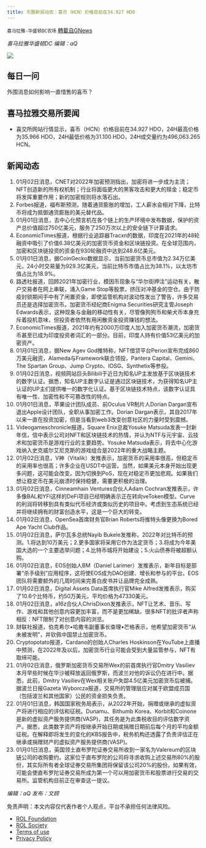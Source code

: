 ```yaml
---
title: 币圈新闻动态：喜币（HCN）价格目前在34.927 HDO
---
```

`喜马拉雅-华盛顿DC农场` [轉載自GNews](https://gnews.org/zh-hans/1814210/)

*喜马拉雅华盛顿DC 编辑：aQ*

![](http://himalayawashingtondc.org/wp-content/uploads/2021/07/ScreenShot-2021-07-31-at-16.20.22@2x.png)



## 每日一问





外围消息如何影响一直惜售的喜币？





## 喜马拉雅交易所要闻





- 喜交所网站行情显示，喜币（HCN）价格目前在34.927 HDO，24H最高价格为35.966 HDO，24H最低价格为31.100 HDO，24H成交量约为496,063.265 HCN。






## 新闻动态





1. 01月02日消息，CNET对2022年加密预测指出，加密将进一步成为主流；NFT创造新的所有权机制；行业将面临更大的黑客攻击和更大的赎金；稳定币将发挥重要作用；新的加密规则将水落石出。
2. Forbes报道，福布斯预测，随着通货膨胀的增加，工人薪水会相对下降，比特币将成为抵御通货膨胀的美元替代品。
3. 01月01日消息，去中心化预言机在各个链上的生产环境中发布数据，保护的资产总价值超过750亿美元，服务了250万次以上的安全链下计算请求。
4. EconomicTimes报道，根据行业追踪器Tracxn的数据，印度在2021年的48轮融资中吸引了价值6.38亿美元的加密货币资金和区块链投资。在全球范围内，加密和区块链投资的资金在930轮融资中达到248.6亿美元。
5. 01月01日消息，据CoinGecko数据显示，当前加密货币总市值为2.34万亿美元，24小时交易量为929.3亿美元，当前比特币市值占比为38.1%，以太坊市值占比为18.9%。
6. 路透社报道，回顾2021年加密行业，模因币现象与“华尔街押注”运动有关，散户交易者在网上串联，涌入Game Stop等股票，挤压对冲基金的空仓。由于防疫封锁期间手中有了闲置资金，即使监管机构对波动性发出了警告，许多交易员还是选择加密货币。加密货币经纪商Enigma Securities研究主管Joseph Edwards表示，这种现象与金融的移动性有关，尽管像狗狗币和柴犬币本身充斥着投机意味，但投资者依然有用闲散资金投资赚钱的想法。
7. EconomicTimes报道，2021年约有2000万印度人加入加密货币潮流，加密货币甚至已成为印度投资者词汇的一部分。目前，印度人持有价值53亿美元的加密资产。
8. 01月01日消息，据New Agev God推特称，NFT借贷平台Perion宣布完成860万美元融资，Alameda与Framework联合领投，Pantera Capital、Gemini、The Spartan Group、Jump Crypto、IOSG、Synthetix等参投。
9. 01月02日消息，视频网站巨头Bilibili于近日为知名UP主发放基于区块链技术的数字认证。据悉，知名UP主数字认证是通过区块链技术，为获得知名UP主认证的UP主们提供唯一的数字化认证。基于区块链技术特点，该数字认证具有唯一性、加密性和不可篡改性的特点。
10. 01月01日消息，苹果设计团队成员、前Oculus VR制片人Dorian Dargan宣布退出Apple设计团队，全职从事加密工作。Dorian Dargan表示，其自2017年以来一直在投资加密，但是当看到web3改变创意社区的力量时受到震撼。
11. Videogameschronicle报道，Square Enix总裁Yosuke Matsuda发表一封新年信，信中表示公司对NFT和区块链技术的热情，并认为NTF与元宇宙、云技术和加密货币是游戏行业的主要趋势。Yosuke Matsuda表示，将去中心化游戏纳入史克威尔艾尼克斯的游戏组合是2022年的重大战略主题。
12. 01月02日消息，V神（Vitalik）发推表示，加密货币的采用率很高，但稳定币的采用率也很高；许多企业在USDT中运营。当然，如果美元本身开始出现更多问题，这可能会改变。因为切换到PoS，现在对稳定币更加悲观。如果我们想让稳定币在美元崩溃时保持稳健，需要更积极的治理。
13. 01月02日消息，Cinneamhain Ventures合伙人Adam Cochran发推表示，许多像BAL和YFI这样的DeFi项目已经明确表示正在转向veToken模型。Curve的利润将转移到具有类似代币经济或类似历史的项目中。考虑到生态系统已经并将继续拥有的财富创造水平，这是一个巨大的转变。
14. 01月02日消息，OpenSea首席财务官Brian Roberts将推特头像更换为Bored Ape Yacht Club作品。
15. 01月02日消息，萨尔瓦多总统Nayib Bukele发推称，2022年对比特币的预测。1.将达到10万美元；2.更多国家将采用它作为法定货币；3.将成为今年美国大选的一个主要选举问题；4.比特币城将开始建设；5.火山债券将被超额认购。
16. 01月02日消息，EOS创始人BM（Daniel Larimer）发推表示，新年目标是部署“杀手级别”应用程序，这将使EOS成为DAO创建、增长和参与的平台。EOS团队将需要额外的几周时间来完善白皮书并让品牌完全成熟。
17. 01月02日消息，Digital Assets Data首席执行官Mike Alfred发推表示，购买了10.6个比特币，约50万美元，平均价格为47330美元。
18. 01月02日消息，a16z合伙人ChrisDixon发推表示，NFT让艺术、音乐、写作、游戏和其他创意内容更加丰富，而不是更加稀缺。很多NFT的批评者声称相反：NFT限制了对创意内容的浏览。
19. 财联社报道，伯克希尔•哈撒韦副董事长查理•芒格表示，他希望加密货币“从未被发明”，并钦佩中国禁止加密货币。
20. Cryptopotato报道，Cardano的创始人Charles Hoskinson在YouTube上直播中预测，在2022年及以后，加密货币行业可能会受到大量监管参与，NFT有取缔可能。
21. 01月02日消息，俄罗斯加密货币交易所Wex的前首席执行官Dmitry Vasiliev本月早些时候在华沙被释放返回俄罗斯，而波兰对他的诉讼仍在进行中。据悉，此前，Dmitry Vasiliev在Wex相关账户失踪4.5亿美元加密货币后被捕。据波兰日报Gazeta Wyborcza报道，交易所的管理层应对属于欧盟成员国（包括波兰和其他国家）公民的资金损失负责。
22. 01月01日消息，韩国国家税务局表示，从2022年开始，捐赠或继承的虚拟资产将进行相应的评估和征税。Dunamu、Bithumb Korea、Korbit和Coinone是新的虚拟资产服务提供商(VASP)，其任务是为此类税收目的评估数字资产。据悉，此类数字资产将按继承开始日期或捐赠日期前后每个月的平均金额征税。在解释即将发生的变化的KBS报告中，税务机构还透露了负责评估正在继承或捐赠财产的虚拟资产服务提供商(VASP)。
23. 01月01日消息，英国领土直布罗陀证券交易所收到一家名为Valereum的区块链公司的收购要约。这家位于直布罗陀的公司将寻求收购上述交易所80%的股份，其实际所有者全球证券交易所集团将保留该公司20%的股份。如果有效，可能会使直布罗陀证券交易所成为第一个可以用加密货币和股票进行交易的交易所。监管机构目前正在审查这一提议。





*编辑：aQ
发布：文顾*


 
 

免责声明：本文内容仅代表作者个人观点，平台不承担任何法律风险。

- [ROL Foundation](https://rolfoundation.org/)
- [ROL Society](https://rolsociety.org/)
- [Terms of use](https://gnews.org/terms-of-use-3/)
- [Privacy Policy](https://gnews.org/privacy-policy/)

